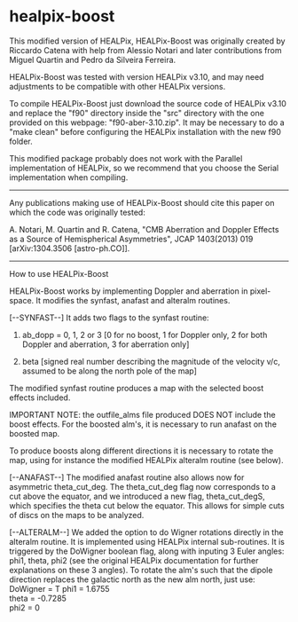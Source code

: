# healpix-boost
This modified version of HEALPix, HEALPix-Boost was originally created by Riccardo Catena with help from Alessio Notari and later contributions from Miguel Quartin and Pedro da Silveira Ferreira.

HEALPix-Boost was tested with version HEALPix v3.10, and may need adjustments to be compatible with other HEALPix versions.

To compile HEALPix-Boost just download the source code of HEALPix v3.10 and replace the "f90" directory inside the "src" directory with the one provided on this webpage: "f90-aber-3.10.zip". It may be necessary to do a "make clean" before configuring the HEALPix installation with the new f90 folder.

This modified package probably does not work with the Parallel implementation of HEALPix, so we recommend that you choose the Serial implementation when compiling.

****************************************************************

Any publications making use of HEALPix-Boost should cite this paper on which the code was originally tested:

A. Notari, M. Quartin and R. Catena, "CMB Aberration and Doppler Effects as a Source of Hemispherical Asymmetries", JCAP 1403(2013) 019 [arXiv:1304.3506 [astro-ph.CO]].

****************************************************************

How to use HEALPix-Boost

HEALPix-Boost works by implementing Doppler and aberration in pixel-space. It modifies the synfast, anafast and alteralm routines.

[--SYNFAST--] 
It adds two flags to the synfast routine:

1) ab_dopp = 0, 1, 2 or 3  [0 for no boost, 1 for Doppler only, 2 for both Doppler and aberration, 3 for aberration only]

2) beta [signed real number describing the magnitude of the velocity v/c, assumed to be along the north pole of the map]

The modified synfast routine produces a map with the selected boost effects included. 

IMPORTANT NOTE: the outfile_alms file produced DOES NOT include the boost effects. For the boosted alm's, it is necessary to run anafast on the boosted map.

To produce boosts along different directions it is necessary to rotate the map, using for instance the modified HEALPix alteralm routine (see below).

[--ANAFAST--]
The modified anafast routine also allows now for asymmetric theta_cut_deg. The theta_cut_deg flag now corresponds to a cut above the equator, and we introduced a new flag, theta_cut_degS, which specifies the theta cut below the equator. This allows for simple cuts of discs on the maps to be analyzed.

[--ALTERALM--]
We added the option to do Wigner rotations directly in the alteralm routine. It is implemented using HEALPix internal sub-routines. It is triggered by the DoWigner boolean flag, along with inputing 3 Euler angles: phi1, theta, phi2 (see the original HEALPix documentation for further explanations on these 3 angles). To rotate the alm's such that the dipole direction replaces the galactic north as the new alm north, just use: 
DoWigner = T
phi1 = 1.6755   
theta = -0.7285  
phi2 = 0
